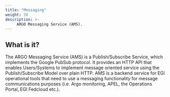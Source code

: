 ```yaml
---
title: "Messaging"
weight: 30
description: >-
     ARGO Messaging Service (AMS).
---
```


## What is it?

The ARGO Messaging Service (AMS) is a Publish/Subscribe Service, which implements
the Google PubSub protocol. It provides an HTTP API that enables Users/Systems to
implement message oriented service using the Publish/Subscribe Model over plain
HTTP. AMS is a backend service for EGI operational tools that need to use a
messaging functionality for message communications purposes (i.e. Argo monitoring,
APEL, the Operations Portal, EGI Fedcloud etc.).
